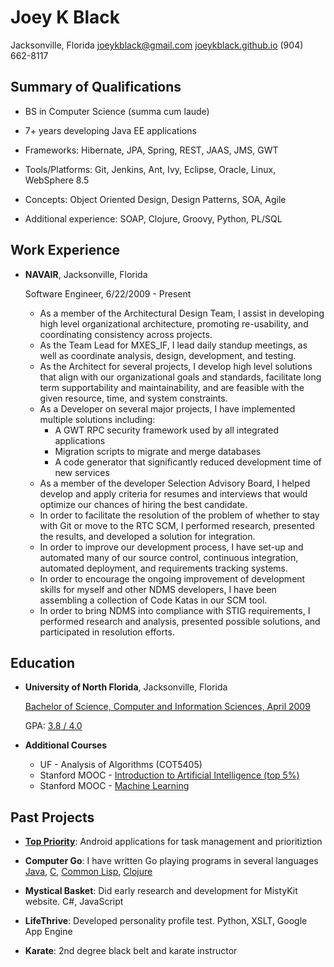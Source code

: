 Joey K Black
============

Jacksonville, Florida
joeykblack@gmail.com
[joeykblack.github.io](http://joeykblack.github.io)
(904) 662-8117

Summary of Qualifications
-------------------------

*	BS in Computer Science (summa cum laude)

*	7+ years developing Java EE applications

*	Frameworks: Hibernate, JPA, Spring, REST, JAAS, JMS, GWT

*	Tools/Platforms: Git, Jenkins, Ant, Ivy, Eclipse, Oracle, Linux, WebSphere 8.5

*	Concepts: Object Oriented Design, Design Patterns, SOA, Agile

*	Additional experience: SOAP, Clojure, Groovy, Python, PL/SQL

Work Experience
---------------

*	**NAVAIR**, Jacksonville, Florida

	Software Engineer, 6/22/2009 - Present

	- As a member of the Architectural Design Team, I assist in developing high level organizational architecture, promoting re-usability, and coordinating consistency across projects.
	- As the Team Lead for MXES_IF, I lead daily standup meetings, as well as coordinate analysis, design, development, and testing.
	- As the Architect for several projects, I develop high level solutions that align with our organizational goals and standards, facilitate long term supportability and maintainability, and are feasible with the given resource, time, and system constraints.
	- As a Developer on several major projects, I have implemented multiple solutions including: 
		- A GWT RPC security framework used by all integrated applications
		- Migration scripts to migrate and merge databases
		- A code generator that significantly reduced development time of new services
	- As a member of the developer Selection Advisory Board, I helped develop and apply criteria for resumes and interviews that would optimize our chances of hiring the best candidate. 
	- In order to facilitate the resolution of the problem of whether to stay with Git or move to the RTC SCM, I performed research, presented the results, and developed a solution for integration.
	- In order to improve our development process, I have set-up and automated many of our source control, continuous integration, automated deployment, and requirements tracking systems. 
	- In order to encourage the ongoing improvement of development skills for myself and other NDMS developers, I have been assembling a collection of Code Katas in our SCM tool.
	- In order to bring NDMS into compliance with STIG requirements, I performed research and analysis, presented possible solutions, and participated in resolution efforts.


Education
---------

*	**University of North Florida**, Jacksonville, Florida

	[Bachelor of Science, Computer and Information Sciences, April 2009](https://docs.google.com/file/d/0B7YV8ipsgGKpTHBGV2ZtVkZ4bjg)
	
	GPA: [3.8 / 4.0](https://drive.google.com/file/d/0B7YV8ipsgGKpZ25EaGhsMzlNaDA)
	
*	**Additional Courses**

	-	UF - Analysis of Algorithms (COT5405)
	-	Stanford MOOC - [Introduction to Artificial Intelligence (top 5%)](https://drive.google.com/file/d/0B7YV8ipsgGKpZWsyWVZUelFjZ2c)
	-	Stanford MOOC - [Machine Learning](https://drive.google.com/file/d/0B7YV8ipsgGKpcEdkQnEzb1B5TlhkRmJYY1VwVWpBWTBmT3NB)

Past Projects
-------------

*	**[Top Priority](https://play.google.com/store/apps/details?id=joeykblack.organizer.todo)**: Android applications for task management and prioritiztion

*	**Computer Go**: I have written Go playing programs in several languages 
	[Java](https://github.com/joeykblack/Go_Java), [C](https://github.com/joeykblack/Go_Cpp), [Common Lisp](https://github.com/joeykblack/Go_CommonLisp), [Clojure](https://github.com/joeykblack/Go_Clojure)

*	**Mystical Basket**: Did early research and development for MistyKit website. C#, JavaScript

*	**LifeThrive**: Developed personality profile test. Python, XSLT, Google App Engine

*	**Karate**: 2nd degree black belt and karate instructor